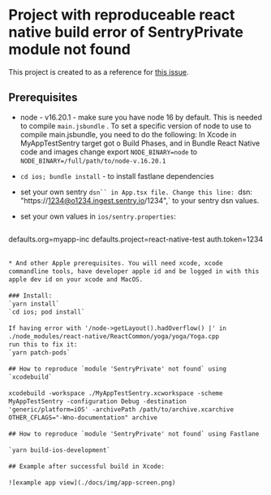 # Project with reproduceable react native build error of SentryPrivate module not found

This project is created to as a reference for [this issue](https://github.com/getsentry/sentry-react-native/issues/3186).
## Prerequisites

* node - v16.20.1 - make sure you have node 16 by default. This is needed to compile `main.jsbundle` . To set a specific version of node to use to compile main.jsbundle, you need to do the following:
  In Xcode in MyAppTestSentry target got o Build Phases, and in Bundle React Native code and images change export `NODE_BINARY=node` to `NODE_BINARY=/full/path/to/node-v.16.20.1`

* `cd ios; bundle install` - to install fastlane dependencies

* set your own sentry `dsn`` in App.tsx file. Change this line:
    `dsn: "https://1234@o1234.ingest.sentry.io/1234",` to your sentry dsn values.

* set your own values in `ios/sentry.properties`:
  ```
defaults.org=myapp-inc
defaults.project=react-native-test
auth.token=1234
  ```

* And other Apple prerequisites. You will need xcode, xcode commandline tools, have developer apple id and be logged in with this apple dev id on your xcode and MacOS.

### Install:
`yarn install`
`cd ios; pod install`

If having error with '/node->getLayout().hadOverflow() |' in ./node_modules/react-native/ReactCommon/yoga/yoga/Yoga.cpp
run this to fix it:
`yarn patch-pods`

## How to reproduce `module 'SentryPrivate' not found` using `xcodebuild`

xcodebuild -workspace ./MyAppTestSentry.xcworkspace -scheme MyAppTestSentry -configuration Debug -destination 'generic/platform=iOS' -archivePath /path/to/archive.xcarchive OTHER_CFLAGS="-Wno-documentation" archive

## How to reproduce `module 'SentryPrivate' not found` using Fastlane

`yarn build-ios-development`

## Example after successful build in Xcode:

![example app view](./docs/img/app-screen.png)


